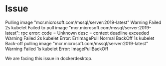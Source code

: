 # Issue

Pulling image "mcr.microsoft.com/mssql/server:2019-latest"
  Warning  Failed     2s    kubelet            Failed to pull image "mcr.microsoft.com/mssql/server:2019-latest": rpc error: code = Unknown desc = context deadline exceeded
  Warning  Failed     2s    kubelet            Error: ErrImagePull
  Normal   BackOff    1s    kubelet            Back-off pulling image "mcr.microsoft.com/mssql/server:2019-latest"
  Warning  Failed     1s    kubelet            Error: ImagePullBackOff

We are facing this issue in dockerdesktop.

